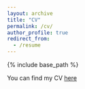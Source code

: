 ```yaml
---
layout: archive
title: "CV"
permalink: /cv/
author_profile: true
redirect_from:
  - /resume
---
```


{% include base_path %}

You can find my CV [here](https://github.com/Haiyan-Hao/haiyan_hao/tree/master/assets/CV_HaiyanHao_2025May.pdf)
